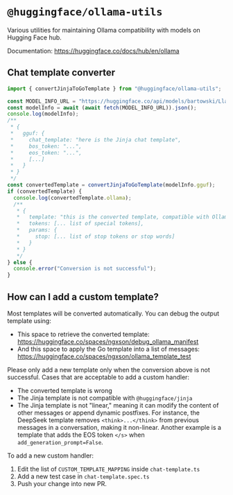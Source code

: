 # `@huggingface/ollama-utils`

Various utilities for maintaining Ollama compatibility with models on Hugging Face hub.

Documentation: https://huggingface.co/docs/hub/en/ollama

## Chat template converter

```ts
import { convertJinjaToGoTemplate } from "@huggingface/ollama-utils";

const MODEL_INFO_URL = "https://huggingface.co/api/models/bartowski/Llama-3.2-3B-Instruct-GGUF?expand[]=gguf";
const modelInfo = await (await fetch(MODEL_INFO_URL)).json();
console.log(modelInfo);
/**
 * {
 *   gguf: {
 *     chat_template: "here is the Jinja chat template",
 *     bos_token: "...",
 *     eos_token: "...",
 *     [...]
 *   }
 * }
 */
const convertedTemplate = convertJinjaToGoTemplate(modelInfo.gguf);
if (convertedTemplate) {
  console.log(convertedTemplate.ollama);
  /**
   * {
   *   template: "this is the converted template, compatible with Ollama",
   *   tokens: [... list of special tokens],
   *   params: {
   *     stop: [... list of stop tokens or stop words]
   *   }
   * }
   */
} else {
  console.error("Conversion is not successful");
}
```

## How can I add a custom template?

Most templates will be converted automatically. You can debug the output template using:
- This space to retrieve the converted template: https://huggingface.co/spaces/ngxson/debug_ollama_manifest
- And this space to apply the Go template into a list of messages: https://huggingface.co/spaces/ngxson/ollama_template_test

Please only add a new template only when the conversion above is not successful. Cases that are acceptable to add a custom handler:
- The converted template is wrong
- The Jinja template is not compatible with `@huggingface/jinja`
- The Jinja template is not "linear," meaning it can modify the content of other messages or append dynamic postfixes. For instance, the DeepSeek template removes `<think>...</think>` from previous messages in a conversation, making it non-linear. Another example is a template that adds the EOS token `</s>` when `add_generation_prompt=False`.

To add a new custom handler:
1. Edit the list of `CUSTOM_TEMPLATE_MAPPING` inside `chat-template.ts`
2. Add a new test case in `chat-template.spec.ts`
3. Push your change into new PR.
